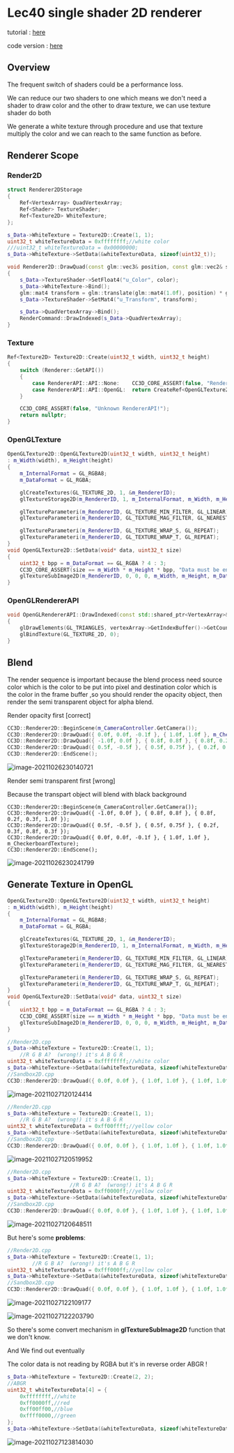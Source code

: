 # Lec40 single shader 2D renderer

tutorial : [here](https://www.youtube.com/watch?v=-myXuS3t1W4&list=PLlrATfBNZ98dC-V-N3m0Go4deliWHPFwT&index=54)

code version : [here](https://github.com/Graphic-researcher/Crosa-Conty-3D/tree/d0ed5fcaac8fe61612df7cb080aad29eac079edd/HTC/Project)

## Overview

The frequent switch of shaders could be a performance loss.

We can reduce our two shaders to one which means we don't need a shader to draw color and the other to draw texture, we can use texture shader do both

We generate a white texture through procedure and use that texture multiply the color and we can reach to the same function as before.

## Renderer Scope

### Render2D

```c++
struct Renderer2DStorage
{
    Ref<VertexArray> QuadVertexArray;
    Ref<Shader> TextureShader;
    Ref<Texture2D> WhiteTexture;
};

s_Data->WhiteTexture = Texture2D::Create(1, 1);
uint32_t whiteTextureData = 0xffffffff;//white color
///uint32_t whiteTextureData = 0x00000000;
s_Data->WhiteTexture->SetData(&whiteTextureData, sizeof(uint32_t));

void Renderer2D::DrawQuad(const glm::vec3& position, const glm::vec2& size, const glm::vec4& color)
{
    s_Data->TextureShader->SetFloat4("u_Color", color);
    s_Data->WhiteTexture->Bind();
    glm::mat4 transform = glm::translate(glm::mat4(1.0f), position) * glm::scale(glm::mat4(1.0f), { 	size.x, size.y, 1.0f });
    s_Data->TextureShader->SetMat4("u_Transform", transform);

    s_Data->QuadVertexArray->Bind();
    RenderCommand::DrawIndexed(s_Data->QuadVertexArray);
}
```

### Texture

```c++
Ref<Texture2D> Texture2D::Create(uint32_t width, uint32_t height)
{
    switch (Renderer::GetAPI())
    {
        case RendererAPI::API::None:    CC3D_CORE_ASSERT(false, "RendererAPI::None is currently not 		supported!"); return nullptr;
        case RendererAPI::API::OpenGL:  return CreateRef<OpenGLTexture2D>(width, height);
    }

    CC3D_CORE_ASSERT(false, "Unknown RendererAPI!");
    return nullptr;
}
```

### OpenGLTexture

```c++
OpenGLTexture2D::OpenGLTexture2D(uint32_t width, uint32_t height)
: m_Width(width), m_Height(height)
{
    m_InternalFormat = GL_RGBA8;
    m_DataFormat = GL_RGBA;

    glCreateTextures(GL_TEXTURE_2D, 1, &m_RendererID);
    glTextureStorage2D(m_RendererID, 1, m_InternalFormat, m_Width, m_Height);

    glTextureParameteri(m_RendererID, GL_TEXTURE_MIN_FILTER, GL_LINEAR);
    glTextureParameteri(m_RendererID, GL_TEXTURE_MAG_FILTER, GL_NEAREST);

    glTextureParameteri(m_RendererID, GL_TEXTURE_WRAP_S, GL_REPEAT);
    glTextureParameteri(m_RendererID, GL_TEXTURE_WRAP_T, GL_REPEAT);
}
void OpenGLTexture2D::SetData(void* data, uint32_t size)
{
    uint32_t bpp = m_DataFormat == GL_RGBA ? 4 : 3;
    CC3D_CORE_ASSERT(size == m_Width * m_Height * bpp, "Data must be entire texture!");
    glTextureSubImage2D(m_RendererID, 0, 0, 0, m_Width, m_Height, m_DataFormat, GL_UNSIGNED_BYTE, 		data);
}
```

### OpenGLRendererAPI

```c++
void OpenGLRendererAPI::DrawIndexed(const std::shared_ptr<VertexArray>& vertexArray)
{
    glDrawElements(GL_TRIANGLES, vertexArray->GetIndexBuffer()->GetCount(), GL_UNSIGNED_INT, 			nullptr);
    glBindTexture(GL_TEXTURE_2D, 0);
}
```

## Blend 

The render sequence is important because the blend process need source color which is the color to be put into pixel and  destination color which is the color in the frame buffer ,so you should render the opacity object, then render the semi transparent object for alpha blend.

Render opacity first [correct]

```c++
CC3D::Renderer2D::BeginScene(m_CameraController.GetCamera());
CC3D::Renderer2D::DrawQuad({ 0.0f, 0.0f, -0.1f }, { 1.0f, 1.0f }, m_CheckerboardTexture);//opacity 
CC3D::Renderer2D::DrawQuad({ -1.0f, 0.0f }, { 0.8f, 0.8f }, { 0.8f, 0.2f, 0.3f, 1.0f });//transparent
CC3D::Renderer2D::DrawQuad({ 0.5f, -0.5f }, { 0.5f, 0.75f }, { 0.2f, 0.3f, 0.8f, 0.3f });
CC3D::Renderer2D::EndScene();
```

![image-20211026230140721](https://i.loli.net/2021/10/26/h8Zw2ESdsmp7lbM.png)

Render semi transparent first [wrong]

Because the transpart object will blend with black background

```
CC3D::Renderer2D::BeginScene(m_CameraController.GetCamera());
CC3D::Renderer2D::DrawQuad({ -1.0f, 0.0f }, { 0.8f, 0.8f }, { 0.8f, 0.2f, 0.3f, 1.0f });
CC3D::Renderer2D::DrawQuad({ 0.5f, -0.5f }, { 0.5f, 0.75f }, { 0.2f, 0.3f, 0.8f, 0.3f });
CC3D::Renderer2D::DrawQuad({ 0.0f, 0.0f, -0.1f }, { 1.0f, 1.0f }, m_CheckerboardTexture);
CC3D::Renderer2D::EndScene();
```

![image-20211026230241799](https://i.loli.net/2021/10/26/w3WztDkgBK9a1mf.png)

## Generate Texture in OpenGL

```c++
OpenGLTexture2D::OpenGLTexture2D(uint32_t width, uint32_t height)
: m_Width(width), m_Height(height)
{
    m_InternalFormat = GL_RGBA8;
    m_DataFormat = GL_RGBA;

    glCreateTextures(GL_TEXTURE_2D, 1, &m_RendererID);
    glTextureStorage2D(m_RendererID, 1, m_InternalFormat, m_Width, m_Height);

    glTextureParameteri(m_RendererID, GL_TEXTURE_MIN_FILTER, GL_LINEAR);
    glTextureParameteri(m_RendererID, GL_TEXTURE_MAG_FILTER, GL_NEAREST);

    glTextureParameteri(m_RendererID, GL_TEXTURE_WRAP_S, GL_REPEAT);
    glTextureParameteri(m_RendererID, GL_TEXTURE_WRAP_T, GL_REPEAT);
}
void OpenGLTexture2D::SetData(void* data, uint32_t size)
{
    uint32_t bpp = m_DataFormat == GL_RGBA ? 4 : 3;
    CC3D_CORE_ASSERT(size == m_Width * m_Height * bpp, "Data must be entire texture!");
    glTextureSubImage2D(m_RendererID, 0, 0, 0, m_Width, m_Height, m_DataFormat, GL_UNSIGNED_BYTE, 		data);
}
```

```c++
//Render2D.cpp
s_Data->WhiteTexture = Texture2D::Create(1, 1);
	//R G B A?	(wrong!) it's A B G R
uint32_t whiteTextureData = 0xffffffff;//white color
s_Data->WhiteTexture->SetData(&whiteTextureData, sizeof(whiteTextureData));
//Sandbox2D.cpp
CC3D::Renderer2D::DrawQuad({ 0.0f, 0.0f }, { 1.0f, 1.0f }, { 1.0f, 1.0f, 1.0f, 1.0f });
```

![image-20211027120124414](https://i.loli.net/2021/10/27/pbrmFgP4YsX5q2T.png)

```c++
//Render2D.cpp
s_Data->WhiteTexture = Texture2D::Create(1, 1);
	//R G B A?	(wrong!) it's A B G R
uint32_t whiteTextureData = 0xff00ffff;//yellow color
s_Data->WhiteTexture->SetData(&whiteTextureData, sizeof(whiteTextureData));
//Sandbox2D.cpp
CC3D::Renderer2D::DrawQuad({ 0.0f, 0.0f }, { 1.0f, 1.0f }, { 1.0f, 1.0f, 1.0f, 1.0f });
```

![image-20211027120519952](https://i.loli.net/2021/10/27/rYGmCeuzAJI7hRP.png)

```c++
//Render2D.cpp
s_Data->WhiteTexture = Texture2D::Create(1, 1);
					//R G B A?	(wrong!) it's A B G R
uint32_t whiteTextureData = 0xff0000ff;//yellow color
s_Data->WhiteTexture->SetData(&whiteTextureData, sizeof(whiteTextureData));
//Sandbox2D.cpp
CC3D::Renderer2D::DrawQuad({ 0.0f, 0.0f }, { 1.0f, 1.0f }, { 1.0f, 1.0f, 1.0f, 1.0f });
```

![image-20211027120648511](https://i.loli.net/2021/10/27/OVA2H4WJFQPIX7Y.png)

But here's some **problems**:

```c++
//Render2D.cpp
s_Data->WhiteTexture = Texture2D::Create(1, 1);
		//R G B A?	(wrong!) it's A B G R
uint32_t whiteTextureData = 0xfff000ff;//yellow color
s_Data->WhiteTexture->SetData(&whiteTextureData, sizeof(whiteTextureData));
//Sandbox2D.cpp
CC3D::Renderer2D::DrawQuad({ 0.0f, 0.0f }, { 1.0f, 1.0f }, { 1.0f, 1.0f, 1.0f, 1.0f });
```

![image-20211027122109177](https://i.loli.net/2021/10/27/NrI5PW6oexXTaC4.png)

![image-20211027122203790](https://i.loli.net/2021/10/27/26Womwv4kuEij1p.png)

So there's some convert mechanism in **glTextureSubImage2D** function that we don't know.

And We find out eventually

The color data is not reading by RGBA but it's  in reverse order ABGR !

```c++
s_Data->WhiteTexture = Texture2D::Create(2, 2);
//ABGR
uint32_t whiteTextureData[4] = {
    0xffffffff,//white
    0xff0000ff,//red
    0xff00ff00,//blue
    0xffff0000,//green
};
s_Data->WhiteTexture->SetData(&whiteTextureData, sizeof(whiteTextureData));
```

![image-20211027123814030](https://i.loli.net/2021/10/27/anWOT8FNrpjgdIk.png)


